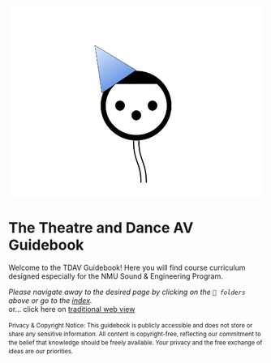 ![Alt_text](assets/xlr_icon.png)

# The Theatre and Dance AV Guidebook
Welcome to the TDAV Guidebook! Here you will find course curriculum designed especially for the NMU Sound & Engineering Program.

*Please navigate away to the desired page by clicking on the `📁 folders` above or go to the [index](index.md).*
<br>
or... click here on [traditional web view](https://nmutdav.github.io/guidebook/)

<small>Privacy & Copyright Notice: This guidebook is publicly accessible and does not store or share any sensitive information. All content is copyright-free, reflecting our commitment to the belief that knowledge should be freely available. Your privacy and the free exchange of ideas are our priorities.